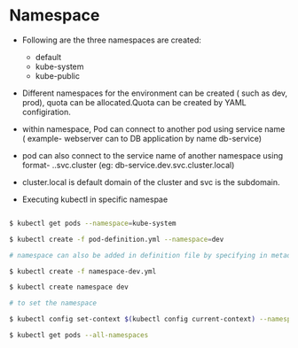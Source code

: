 # Namespace

- Following are the three namespaces are created:
  - default
  - kube-system
  - kube-public

- Different namespaces for the environment can be created ( such as dev, prod), quota can be allocated.Quota can be created by
  YAML configiration.

- within namespace, Pod can connect to another pod using service name ( example- webserver can to DB application by name 
  db-service)

- pod can also connect to the service name of another namespace using format- <servicename>.<namespacename>.svc.cluster (eg: 
  db-service.dev.svc.cluster.local)
- cluster.local is default domain of the cluster and svc is the subdomain.

- Executing kubectl in specific namespae

~~~bash

$ kubectl get pods --namespace=kube-system

$ kubectl create -f pod-definition.yml --namespace=dev

# namespace can also be added in definition file by specifying in metadata

$ kubectl create -f namespace-dev.yml

$ kubectl create namespace dev

# to set the namespace

$ kubectl config set-context $(kubectl config current-context) --namespace=dev

$ kubectl get pods --all-namespaces

